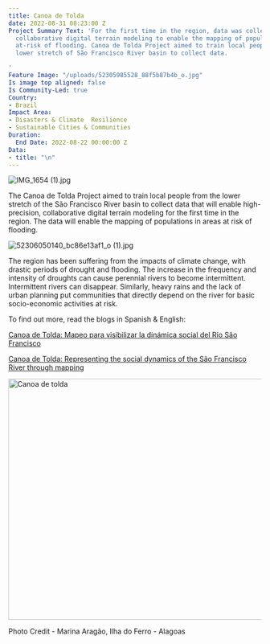 ```yaml
---
title: Canoa de Tolda
date: 2022-08-31 08:23:00 Z
Project Summary Text: 'For the first time in the region, data was collected in high-precision,
  collaborative digital terrain modeling to enable the mapping of populations in areas
  at-risk of flooding. Canoa de Tolda Project aimed to train local people from the
  lower stretch of São Francisco River basin to collect data.

'
Feature Image: "/uploads/52305985528_88f5b87b4b_o.jpg"
Is image top aligned: false
Is Community-Led: true
Country:
- Brazil
Impact Area:
- Disasters & Climate  Resilience
- Sustainable Cities & Communities
Duration:
  End Date: 2022-08-22 00:00:00 Z
Data:
- title: "\n"
---
```


![IMG_1654 (1).jpg](/uploads/IMG_1654%20(1).jpg)

The Canoa de Tolda Project aimed to train local people from the lower stretch of the São Francisco River basin to collect data that will enable high-precision, collaborative digital terrain modeling for the first time in the region. The data will enable the mapping of populations in areas at risk of flooding.

![52306050140_bc86e13af1_o (1).jpg](/uploads/52306050140_bc86e13af1_o%20(1).jpg)

The region has been suffering from the impacts of climate change, with drastic periods of drought and flooding. The increase in the frequency and intensity of droughts can cause perennial rivers to become intermittent. Intermittent rivers can disappear. Similarly, heavy rains and the lack of urban planning put communities that directly depend on the river for basic socio-economic activities at risk.

To find out more, read the blogs in Spanish & English:

[Canoa de Tolda: Mapeo para visibilizar la dinámica social del Río São Francisco](https://www.hotosm.org/updates/canoa-de-tolda-mapeo-para-visibilizar-la-dinamica-social-del-rio-sao-francisco/)

[Canoa de Tolda: Representing the social dynamics of the São Francisco River through mapping](https://www.hotosm.org/updates/canoa-de-tolda-mapping-to-make-visible-the-social-dynamics-of-the-sao-francisco-river/)

<a data-flickr-embed="true" data-header="true" data-footer="true" href="https://www.flickr.com/photos/hotosm/albums/72177720301505895" title="Canoa de tolda"><img src="https://live.staticflickr.com/65535/52306048310_9970498f24_z.jpg" width="640" height="480" alt="Canoa de tolda"></a><script async src="//embedr.flickr.com/assets/client-code.js" charset="utf-8"></script>

Photo Credit - Marina Aragão, Ilha do Ferro - Alagoas